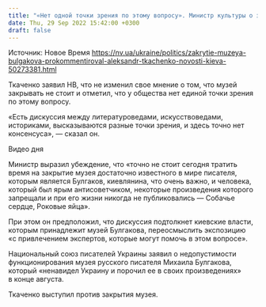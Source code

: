 ```yaml
---
title: "«Нет одной точки зрения по этому вопросу». Министр культуры о закрытии музея Булгакова"
date: Thu, 29 Sep 2022 15:42:00 +0300
draft: false
---
```

Источник: Новое Время https://nv.ua/ukraine/politics/zakrytie-muzeya-bulgakova-prokommentiroval-aleksandr-tkachenko-novosti-kieva-50273381.html


 Ткаченко заявил НВ, что не изменил свое мнение о том, что музей закрывать не стоит и отметил, что у общества нет единой точки зрения по этому вопросу.

«Есть дискуссия между литературоведами, искусствоведами, историками, высказываются разные точки зрения, и здесь точно нет консенсуса», — сказал он.

 Видео дня   

Министр выразил убеждение, что «точно не стоит сегодня тратить время на закрытие музея достаточно известного в мире писателя, которым является Булгаков, киевлянина, что очень важно, и человека, который был ярым антисоветчиком, некоторые произведения которого запрещали и при его жизни никогда не публиковались — Собачье сердце, Роковые яйца».

При этом он предположил, что дискуссия подтолкнет киевские власти, которым принадлежит музей Булгакова, переосмыслить экспозицию «с привлечением экспертов, которые могут помочь в этом вопросе».

Национальный союз писателей Украины заявил о недопустимости функционирования музея русского писателя Михаила Булгакова, который «ненавидел Украину и порочил ее в своих произведениях» в конце августа.

Ткаченко выступил против закрытия музея.
